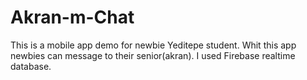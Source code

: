 # Akran-m-Chat
This is a mobile app  demo for newbie Yeditepe student. Whit this app newbies can message to their senior(akran).
I used Firebase realtime database.

